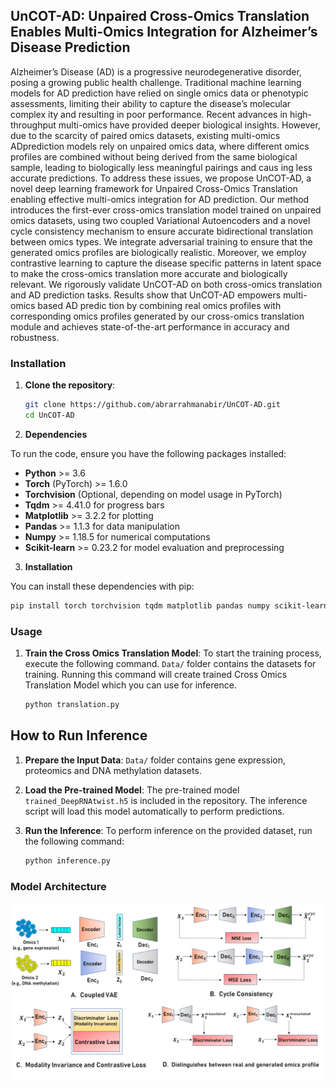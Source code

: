## UnCOT-AD: Unpaired Cross-Omics Translation Enables Multi-Omics Integration for Alzheimer’s Disease Prediction
Alzheimer’s Disease (AD) is a progressive neurodegenerative disorder, posing a growing public health challenge. Traditional machine learning models for AD prediction have relied on single omics data or phenotypic assessments, limiting their ability to capture the disease’s molecular complex ity and resulting in poor performance. Recent advances in high-throughput multi-omics have provided deeper biological insights. However, due to the scarcity of paired omics datasets, existing multi-omics ADprediction models rely on unpaired omics data, where different omics profiles are combined without being derived from the same biological sample, leading to biologically less meaningful pairings and caus ing less accurate predictions. To address these issues, we propose UnCOT-AD, a novel deep learning framework for Unpaired Cross-Omics Translation enabling effective multi-omics integration for AD prediction. Our method introduces the first-ever cross-omics translation model trained on unpaired omics datasets, using two coupled Variational Autoencoders and a novel cycle consistency mechanism to ensure accurate bidirectional translation between omics types. We integrate adversarial training to ensure that the generated omics profiles are biologically realistic. Moreover, we employ contrastive learning to capture the disease specific patterns in latent space to make the cross-omics translation more accurate and biologically relevant. We rigorously validate UnCOT-AD on both cross-omics translation and AD prediction tasks. Results show that UnCOT-AD empowers multi-omics based AD predic tion by combining real omics profiles with corresponding omics profiles generated by our cross-omics translation module and achieves state-of-the-art performance in accuracy and robustness.
### Installation

1. **Clone the repository**:
   ```bash
   git clone https://github.com/abrarrahmanabir/UnCOT-AD.git
   cd UnCOT-AD


2. **Dependencies**

To run the code, ensure you have the following packages installed:

- **Python** >= 3.6
- **Torch** (PyTorch) >= 1.6.0
- **Torchvision** (Optional, depending on model usage in PyTorch)
- **Tqdm** >= 4.41.0 for progress bars
- **Matplotlib** >= 3.2.2 for plotting
- **Pandas** >= 1.1.3 for data manipulation
- **Numpy** >= 1.18.5 for numerical computations
- **Scikit-learn** >= 0.23.2 for model evaluation and preprocessing

3. **Installation**

You can install these dependencies with pip:
```bash
pip install torch torchvision tqdm matplotlib pandas numpy scikit-learn
```



### Usage
1. **Train the Cross Omics Translation Model**:
To start the training process, execute the following command. `Data/` folder contains the datasets for training. Running this command will create trained Cross Omics Translation Model which you can use for inference.

   ```bash
   python translation.py

## How to Run Inference

1. **Prepare the Input Data**:
  `Data/` folder contains gene expression, proteomics and DNA methylation datasets.

2. **Load the Pre-trained Model**:
   The pre-trained model `trained_DeepRNAtwist.h5` is included in the repository. The inference script will load this model automatically to perform predictions.

4. **Run the Inference**:
   To perform inference on the provided dataset, run the following command:
   
   ```bash
   python inference.py
   ```



### Model Architecture
![Model Architecture](model.jpg)






